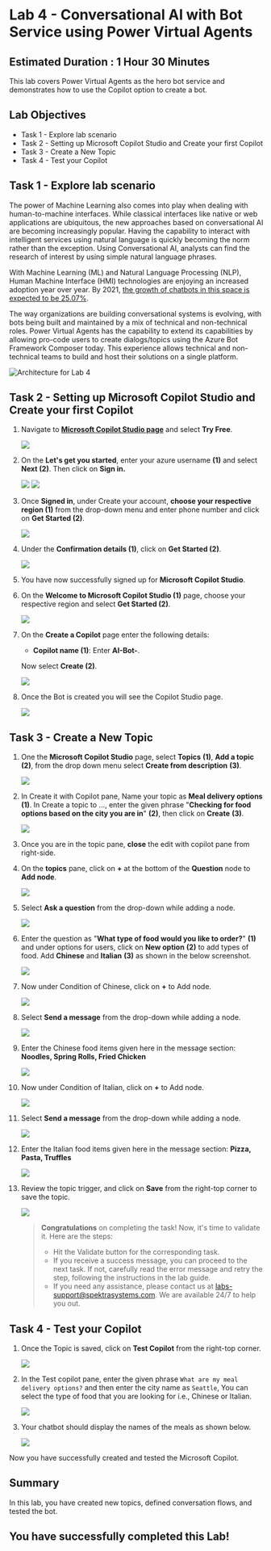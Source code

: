 # Lab 4 - Conversational AI with Bot Service using Power Virtual Agents

## Estimated Duration : 1 Hour 30 Minutes

This lab covers Power Virtual Agents as the hero bot service and demonstrates how to use the Copilot option to create a bot.

## Lab Objectives

- Task 1 - Explore lab scenario
- Task 2 - Setting up Microsoft Copilot Studio and Create your first Copilot
- Task 3 - Create a New Topic
- Task 4 - Test your Copilot

## Task 1 - Explore lab scenario

The power of Machine Learning also comes into play when dealing with human-to-machine interfaces. While classical interfaces like native or web applications are ubiquitous, the new approaches based on conversational AI are becoming increasingly popular. Having the capability to interact with intelligent services using natural language is quickly becoming the norm rather than the exception. Using Conversational AI, analysts can find the research of interest by using simple natural language phrases.

With Machine Learning (ML) and Natural Language Processing (NLP), Human Machine Interface (HMI) technologies are enjoying an increased adoption year over year. By 2021, [the growth of chatbots in this space is expected to be 25.07%](https://www.technavio.com/report/chatbot-market-industry-analysis).


The way organizations are building conversational systems is evolving, with bots being built and maintained by a mix of technical and non-technical roles. Power Virtual Agents has the capability to extend its capabilities by allowing pro-code users to create dialogs/topics using the Azure Bot Framework Composer today. This experience allows technical and non-technical teams to build and host their solutions on a single platform.

![Architecture for Lab 4](media/ai-workflow.png)

## Task 2 - Setting up Microsoft Copilot Studio and Create your first Copilot

1. Navigate to **[Microsoft Copilot Studio page](https://www.microsoft.com/en-us/copilot/microsoft-copilot-studio)** and select **Try Free**. 

   ![](media/L4T2S1.png)

1. On the **Let's get you started**, enter your azure username **(1)** and select **Next (2)**. Then click on **Sign in.** 

   ![](media/L4T2S2.png)
   ![](media/L4T2S2.2.png)

1. Once **Signed in**, under Create your account, **choose your respective region (1)** from the drop-down menu and enter phone number and click on **Get Started (2)**.
   
   ![](media/L4T2S3.png)
   
1. Under the **Confirmation details (1)**, click on **Get Started (2)**.

    ![](media/upd-l3-t3-s4.png)

1. You have now successfully signed up for **Microsoft Copilot Studio**.

1. On the **Welcome to Microsoft Copilot Studio (1)** page, choose your respective region and select **Get Started (2)**.

    ![](media/L4T2S6.png)

1. On the **Create a Copilot** page enter the following details:

   - **Copilot name (1)**: Enter **AI-Bot-<inject key="DeploymentID" enableCopy="false"/>**.

   Now select **Create (2)**.

   ![](media/create_bot.jpg)

1. Once the Bot is created you will see the Copilot Studio page.

    ![](media/test-copilot0.1-1.jpg)

## Task 3 - Create a New Topic

1. One the **Microsoft Copilot Studio** page, select **Topics** **(1)**, **Add a topic** **(2)**, from the drop down menu select **Create from description** **(3)**.

   ![](media/copilot-1.jpg)

2. In Create it with Copilot pane, Name your topic as **Meal delivery options** **(1)**. In Create a topic to ..., enter the given phrase "**Checking for food options based on the city you are in**" **(2)**, then click on **Create** **(3)**.

   ![](media/cai-l4-t4-s2.png)

3. Once you are in the topic pane, **close** the edit with copilot pane from right-side.

4. On the **topics** pane, click on **+** at the bottom of the **Question** node to **Add node**.

   ![](media/L4T3S4.png)

5. Select **Ask a question** from the drop-down while adding a node.

   ![](media/L4T3S5.png)

6. Enter the question as "**What type of food would you like to order?**" **(1)** and under options for users, click on **New option** **(2)** to add types of food. Add **Chinese** and **Italian** **(3)** as shown in the below screenshot.

    ![](media/cai-l4-t4-s6.png)
   
7. Now under Condition of Chinese, click on **+** to Add node.

   ![](media/cai-l4-t4-s7new.png)

8. Select **Send a message** from the drop-down while adding a node.

   ![](media/cai-l4-t4-s8.png)

9. Enter the Chinese food items given here in the message section: **Noodles, Spring Rolls, Fried Chicken**

   ![](media/cai-l4-t4-s9.png)

10. Now under Condition of Italian, click on **+** to Add node.

    ![](media/cai-l4-t4-s10.png)

11. Select **Send a message** from the drop-down while adding a node.

    ![](media/cai-l4-t4-s11.png)

12. Enter the Italian food items given here in the message section: **Pizza, Pasta, Truffles**

    ![](media/cai-l4-t4-s12.png)

13. Review the topic trigger, and click on **Save** from the right-top corner to save the topic.

    ![](media/cai-l4-t4-s13new.png)

    <validation step="1f3092c6-421b-4e88-8fe6-b5cb70ca1396" />

    > **Congratulations** on completing the task! Now, it's time to validate it. Here are the steps:
    > - Hit the Validate button for the corresponding task.
    > - If you receive a success message, you can proceed to the next task. If not, carefully read the error message and retry the step, following the instructions in the lab guide.
    > - If you need any assistance, please contact us at labs-support@spektrasystems.com. We are available 24/7 to help you out.


## Task 4 - Test your Copilot

1. Once the Topic is saved, click on **Test Copilot** from the right-top corner.

   ![](media/test-0012.jpg)

1. In the Test copilot pane, enter the given phrase ```What are my meal delivery options?``` and then enter the city name as ```Seattle```, You can select the type of food that you are looking for i.e., Chinese or Italian. 

   ![](media/test-copilot-1.jpg)
 
1. Your chatbot should display the names of the meals as shown below.

   ![](media/test-324.jpg)

Now you have successfully created and tested the Microsoft Copilot.

## Summary 

In this lab, you have created new topics, defined conversation flows, and tested the bot.

## You have successfully completed this Lab!
